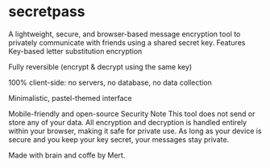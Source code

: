 # secretpass
A lightweight, secure, and browser-based message encryption tool to privately communicate with friends using a shared secret key.
Features
Key-based letter substitution encryption

Fully reversible (encrypt & decrypt using the same key)

100% client-side: no servers, no database, no data collection

Minimalistic, pastel-themed interface

Mobile-friendly and open-source
 Security Note
This tool does not send or store any of your data.
All encryption and decryption is handled entirely within your browser, making it safe for private use. As long as your device is secure and you keep your key secret, your messages stay private.



Made with brain and coffe by Mert.
